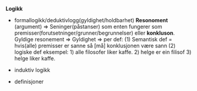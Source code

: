 __Logikk__

* formallogikk/deduktivlogg(gyldighet/holdbarhet)
__Resonoment__ (argument) => Seninger(påstanser)
            som enten fungerer som
              premisser(forutsetninger/grunner/begrunnelser)
                eller __konkluson__.
    Gyldige resonement => Gyldighet
          => per def:
          (1) Semantisk def =
            hvis(alle) premisser er sanne så [må] konklusjonen være sann
          (2)
            logiske def
      eksempel:
      1) alle filosofer liker kaffe.
      2) helge er ein filisof
      3) helge liker kaffe.
* induktiv logikk

* definisjoner
